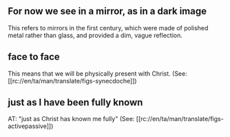 ## For now we see in a mirror, as in a dark image ##

This refers to mirrors in the first century, which were made of polished metal rather than glass, and provided a dim, vague reflection.

## face to face ##

This means that we will be physically present with Christ. (See: [[rc://en/ta/man/translate/figs-synecdoche]])

## just as I have been fully known ##

AT: "just as Christ has known me fully" (See: [[rc://en/ta/man/translate/figs-activepassive]])